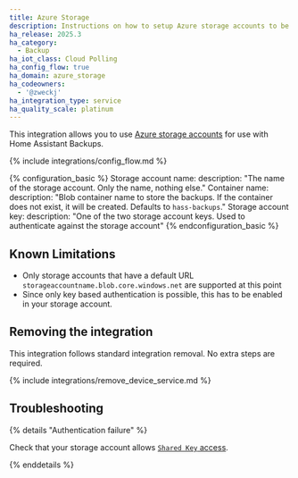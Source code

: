 ```yaml
---
title: Azure Storage
description: Instructions on how to setup Azure storage accounts to be used with backups.
ha_release: 2025.3
ha_category:
  - Backup
ha_iot_class: Cloud Polling
ha_config_flow: true
ha_domain: azure_storage
ha_codeowners:
  - '@zweckj'
ha_integration_type: service
ha_quality_scale: platinum
---
```


This integration allows you to use [Azure storage accounts](https://learn.microsoft.com/en-us/azure/storage/common/storage-account-overview) for use with Home Assistant Backups.

{% include integrations/config_flow.md %}

{% configuration_basic %}
Storage account name:
  description: "The name of the storage account. Only the name, nothing else."
Container name:
  description: "Blob container name to store the backups. If the container does not exist, it will be created. Defaults to `hass-backups`."
Storage account key:
  description: "One of the two storage account keys. Used to authenticate against the storage account"
{% endconfiguration_basic %}


## Known Limitations

- Only storage accounts that have a default URL `storageaccountname.blob.core.windows.net` are supported at this point
- Since only key based authentication is possible, this has to be enabled in your storage account.

## Removing the integration

This integration follows standard integration removal. No extra steps are required.

{% include integrations/remove_device_service.md %}

## Troubleshooting

{% details "Authentication failure" %}

Check that your storage account allows [`Shared Key` access](https://learn.microsoft.com/en-us/azure/storage/common/shared-key-authorization-prevent?tabs=portal#remediate-authorization-via-shared-key).

{% enddetails %}
